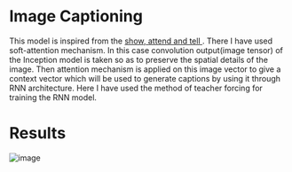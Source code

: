 # Image Captioning 
This model is inspired from the <a href="https://arxiv.org/pdf/1502.03044.pdf"> show, attend and tell </a>. There I have used soft-attention mechanism. In this case convolution output(image tensor) of the Inception model is taken so as to preserve the spatial details of the image. Then attention mechanism is applied on this image vector to give a context vector which will be used to generate captions by using it through RNN architecture. Here I have used the method of teacher forcing for training the RNN model.

# Results 
![image](https://user-images.githubusercontent.com/91228207/163112583-816a1efb-5495-4d02-b2c2-6870b0571ec0.png)

